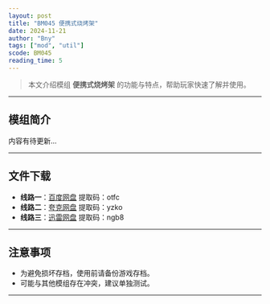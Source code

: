 ```yaml
---
layout: post
title: "BM045 便携式烧烤架"
date: 2024-11-21
author: "Bny"
tags: ["mod", "util"]
scode: BM045
reading_time: 5
---
```


> 本文介绍模组 **便携式烧烤架** 的功能与特点，帮助玩家快速了解并使用。

---

## 模组简介

内容有待更新...

---


## 文件下载
- **线路一**：[百度网盘](https://pan.baidu.com/s/1vbbFlAxFP_B7yDG_8Wii8A?pwd=otfc)  提取码：otfc  
- **线路二**：[夸克网盘](https://pan.quark.cn/s/313bf0b767be?pwd=yzko)  提取码：yzko  
- **线路三**：[迅雷网盘](https://pan.xunlei.com/s/VOCCbaU9BY43ql3KgWuwRFxtA1?pwd=ngb8)  提取码：ngb8  

---

## 注意事项
- 为避免损坏存档，使用前请备份游戏存档。
- 可能与其他模组存在冲突，建议单独测试。

---


